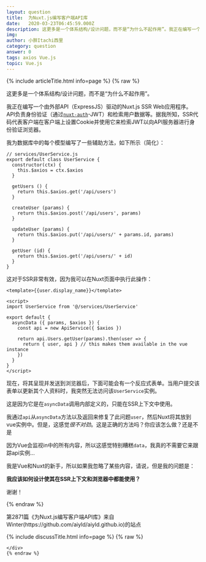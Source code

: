 ```yaml
---
layout: question
title:  为Nuxt.js编写客户端API库
date:   2020-03-23T06:45:59.000Z
description: 这更多是一个体系结构/设计问题，而不是“为什么不起作用”。我正在编写一个由外部API（ExpressJS）驱动的Nuxt.js SSR Web应用程序...
img: 
author: 小胖Itachi西里
category: question
answer: 0
tags: axios Vue.js
topic: Vue.js
---
```

<div class="article-root">
  <div class="article">
    {% include articleTitle.html info=page %}
    {% raw %}
    <div class="article-content"><p><font style="vertical-align: inherit;"><font style="vertical-align: inherit;">这更多是一个体系结构/设计问题，而不是“为什么不起作用”。</font></font></p>

<p><font style="vertical-align: inherit;"><font style="vertical-align: inherit;">我正在编写一个由外部API（ExpressJS）驱动的Nuxt.js SSR Web应用程序。</font><font style="vertical-align: inherit;">API负责身份验证（通过</font></font><a href="https://github.com/nuxt-community/auth-module" rel="noreferrer"><code>nuxt-auth</code></a><font style="vertical-align: inherit;"><font style="vertical-align: inherit;">-JWT）和检索用户数据等。据我所知，SSR代码代表客户端在客户端上设置Cookie并使用它来检索JWT以向API服务器进行身份验证浏览器。</font></font></p>

<p><font style="vertical-align: inherit;"><font style="vertical-align: inherit;">我为数据库中的每个模型编写了一些辅助方法，如下所示（简化）：</font></font></p>

<pre><code>// services/UserService.js<font></font>
export default class UserService {<font></font>
  constructor(ctx) {<font></font>
    this.$axios = ctx.$axios<font></font>
  }<font></font>
<font></font>
  getUsers () {<font></font>
    return this.$axios.get('/api/users')<font></font>
  }<font></font>
<font></font>
  createUser (params) {<font></font>
    return this.$axios.post('/api/users', params)<font></font>
  }<font></font>
<font></font>
  updateUser (params) {<font></font>
    return this.$axios.put('/api/users/' + params.id, params)<font></font>
  }<font></font>
<font></font>
  getUser (id) {<font></font>
    return this.$axios.get('/api/users/' + id)<font></font>
  }<font></font>
}<font></font>
</code></pre>

<p><font style="vertical-align: inherit;"><font style="vertical-align: inherit;">这对于SSR非常有效，因为我可以在Nuxt页面中执行此操作：</font></font></p>

<pre><code>&lt;template&gt;{{user.display_name}}&lt;/template&gt;<font></font>
<font></font>
&lt;script&gt;<font></font>
import UserService from '@/services/UserService'<font></font>
<font></font>
export default {<font></font>
  asyncData ({ params, $axios }) {<font></font>
    const api = new ApiService({ $axios })<font></font>
<font></font>
    return api.Users.getUser(params).then(user =&gt; {<font></font>
      return { user, api } // this makes them available in the vue instance<font></font>
    })<font></font>
  }<font></font>
}<font></font>
&lt;/script&gt;<font></font>
</code></pre>

<p><font style="vertical-align: inherit;"><font style="vertical-align: inherit;">现在，将其呈现并发送到浏览器后，下面可能会有一个反应式表单。</font><font style="vertical-align: inherit;">当用户提交该表单以更新其个人资料时，我突然无法访问该</font></font><code>UserService</code><font style="vertical-align: inherit;"><font style="vertical-align: inherit;">实例。</font></font></p>

<p><font style="vertical-align: inherit;"><font style="vertical-align: inherit;">这是因为它是在</font></font><code>asyncData</code><font style="vertical-align: inherit;"><font style="vertical-align: inherit;">调用</font><font style="vertical-align: inherit;">内部定义的</font><font style="vertical-align: inherit;">，只能在SSR上下文中使用。</font></font></p>

<p><font style="vertical-align: inherit;"><font style="vertical-align: inherit;">我通过</font></font><code>api</code><font style="vertical-align: inherit;"><font style="vertical-align: inherit;">从</font></font><code>asyncData</code><font style="vertical-align: inherit;"><font style="vertical-align: inherit;">方法以及</font><font style="vertical-align: inherit;">返回</font><font style="vertical-align: inherit;">来</font><font style="vertical-align: inherit;">修复了此问题</font></font><code>user</code><font style="vertical-align: inherit;"><font style="vertical-align: inherit;">，然后Nuxt将其放到vue实例中。</font><font style="vertical-align: inherit;">但是，这感觉</font></font><em><font style="vertical-align: inherit;"><font style="vertical-align: inherit;">很不对劲</font></font></em><font style="vertical-align: inherit;"><font style="vertical-align: inherit;">。</font><font style="vertical-align: inherit;">这是正确的方法吗？</font><font style="vertical-align: inherit;">你应该怎么做？</font><font style="vertical-align: inherit;">还是不是</font></font></p>

<p><font style="vertical-align: inherit;"><font style="vertical-align: inherit;">因为Vue会监视in中的所有内容，所以这感觉特别糟糕</font></font><code>data</code><font style="vertical-align: inherit;"><font style="vertical-align: inherit;">，我真的不需要它来跟踪api实例...</font></font></p>

<p><font style="vertical-align: inherit;"><font style="vertical-align: inherit;">我是Vue和Nuxt的新手，所以如果我忽略了某些内容，请说，但是我的问题是：</font></font></p>

<p><strong><font style="vertical-align: inherit;"><font style="vertical-align: inherit;">我应该如何设计使其在SSR上下文和浏览器中都能使用？</font></font></strong></p>

<p><font style="vertical-align: inherit;"><font style="vertical-align: inherit;">谢谢！</font></font></p></div>
    {% endraw %}
  </div>
  <p class="winter_mark">第2871篇《为Nuxt.js编写客户端API库》来自Winter(https://github.com/aiyld/aiyld.github.io)的站点</p>
  <div class="discuss-wrapper">
    {% include discussTitle.html info=page %}
    {% raw %}
    <div class="discuss-list">
    
    </div>
    {% endraw %}
  </div>
<div>
